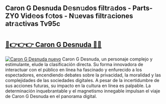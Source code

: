 ## Caron G Desnuda D𝚎sn𝚞dos filtr𝚊dos - Parts-ZY0 Vid𝚎os f𝚘tos - N𝚞evas filtr𝚊ciones atr𝚊ctivas Tv95c

# <h2><a href="http://mb6zhy.tromn.icu/?c=Caron+G+Desnuda">🔗👉👉👉 Caron G Desnuda 🔗🔗</a></h2>

[![Caron G Desnuda nuevo](https://i.imgur.com/pEAQMta.gif)](http://mb6zhy.tromn.icu/?c=Caron+G+Desnuda)
Caron G Desnuda, un personaje complejo y estimulante, elude la clasificación directa. Su forma innovadora de interactuar con el público en línea ha fascinado y enfurecido a los espectadores, encendiendo debates sobre la privacidad, la moralidad y las complejidades de las sociedades digitales. A pesar de la incertidumbre de sus acciones futuras, su impacto en la cultura en línea es palpable. La determinación inquebrantable y el magnetismo innegable impulsan el viaje de Caron G Desnuda en el panorama digital.
